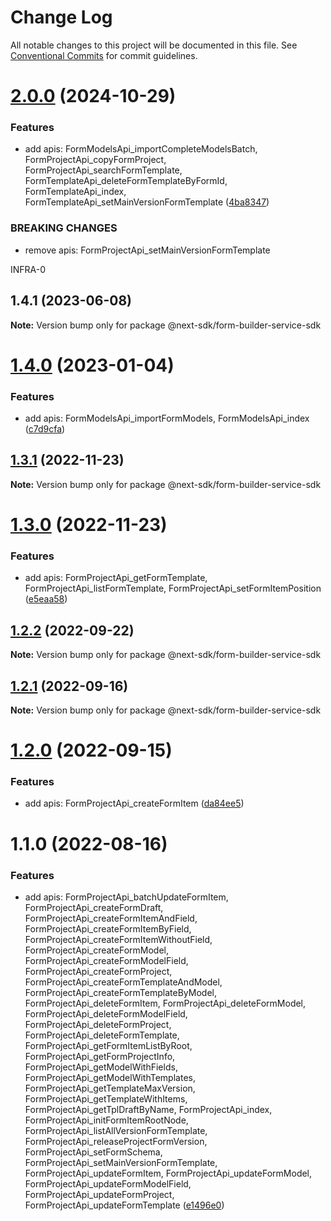 # Change Log

All notable changes to this project will be documented in this file.
See [Conventional Commits](https://conventionalcommits.org) for commit guidelines.

# [2.0.0](https://github.com/easyops-cn/next-providers/compare/@next-sdk/form-builder-service-sdk@1.4.1...@next-sdk/form-builder-service-sdk@2.0.0) (2024-10-29)

### Features

- add apis: FormModelsApi_importCompleteModelsBatch, FormProjectApi_copyFormProject, FormProjectApi_searchFormTemplate, FormTemplateApi_deleteFormTemplateByFormId, FormTemplateApi_index, FormTemplateApi_setMainVersionFormTemplate ([4ba8347](https://github.com/easyops-cn/next-providers/commit/4ba834786bb5763a93b687b935155f09f809daf4))

### BREAKING CHANGES

- remove apis: FormProjectApi_setMainVersionFormTemplate

INFRA-0

## 1.4.1 (2023-06-08)

**Note:** Version bump only for package @next-sdk/form-builder-service-sdk

# [1.4.0](https://github.com/easyops-cn/next-providers/compare/@next-sdk/form-builder-service-sdk@1.3.1...@next-sdk/form-builder-service-sdk@1.4.0) (2023-01-04)

### Features

- add apis: FormModelsApi_importFormModels, FormModelsApi_index ([c7d9cfa](https://github.com/easyops-cn/next-providers/commit/c7d9cfac631efd74f5549b3d207705086caafd20))

## [1.3.1](https://github.com/easyops-cn/next-providers/compare/@next-sdk/form-builder-service-sdk@1.3.0...@next-sdk/form-builder-service-sdk@1.3.1) (2022-11-23)

**Note:** Version bump only for package @next-sdk/form-builder-service-sdk

# [1.3.0](https://github.com/easyops-cn/next-providers/compare/@next-sdk/form-builder-service-sdk@1.2.2...@next-sdk/form-builder-service-sdk@1.3.0) (2022-11-23)

### Features

- add apis: FormProjectApi_getFormTemplate, FormProjectApi_listFormTemplate, FormProjectApi_setFormItemPosition ([e5eaa58](https://github.com/easyops-cn/next-providers/commit/e5eaa58bfd55f85ad78b8a1f7db153742a673f87))

## [1.2.2](https://github.com/easyops-cn/next-providers/compare/@next-sdk/form-builder-service-sdk@1.2.1...@next-sdk/form-builder-service-sdk@1.2.2) (2022-09-22)

**Note:** Version bump only for package @next-sdk/form-builder-service-sdk

## [1.2.1](https://github.com/easyops-cn/next-providers/compare/@next-sdk/form-builder-service-sdk@1.2.0...@next-sdk/form-builder-service-sdk@1.2.1) (2022-09-16)

**Note:** Version bump only for package @next-sdk/form-builder-service-sdk

# [1.2.0](https://github.com/easyops-cn/next-providers/compare/@next-sdk/form-builder-service-sdk@1.1.0...@next-sdk/form-builder-service-sdk@1.2.0) (2022-09-15)

### Features

- add apis: FormProjectApi_createFormItem ([da84ee5](https://github.com/easyops-cn/next-providers/commit/da84ee55771157d9158035c912312ad05b1e9481))

# 1.1.0 (2022-08-16)

### Features

- add apis: FormProjectApi_batchUpdateFormItem, FormProjectApi_createFormDraft, FormProjectApi_createFormItemAndField, FormProjectApi_createFormItemByField, FormProjectApi_createFormItemWithoutField, FormProjectApi_createFormModel, FormProjectApi_createFormModelField, FormProjectApi_createFormProject, FormProjectApi_createFormTemplateAndModel, FormProjectApi_createFormTemplateByModel, FormProjectApi_deleteFormItem, FormProjectApi_deleteFormModel, FormProjectApi_deleteFormModelField, FormProjectApi_deleteFormProject, FormProjectApi_deleteFormTemplate, FormProjectApi_getFormItemListByRoot, FormProjectApi_getFormProjectInfo, FormProjectApi_getModelWithFields, FormProjectApi_getModelWithTemplates, FormProjectApi_getTemplateMaxVersion, FormProjectApi_getTemplateWithItems, FormProjectApi_getTplDraftByName, FormProjectApi_index, FormProjectApi_initFormItemRootNode, FormProjectApi_listAllVersionFormTemplate, FormProjectApi_releaseProjectFormVersion, FormProjectApi_setFormSchema, FormProjectApi_setMainVersionFormTemplate, FormProjectApi_updateFormItem, FormProjectApi_updateFormModel, FormProjectApi_updateFormModelField, FormProjectApi_updateFormProject, FormProjectApi_updateFormTemplate ([e1496e0](https://github.com/easyops-cn/next-providers/commit/e1496e080d052f770c0cc48459f156278c9a4b05))
